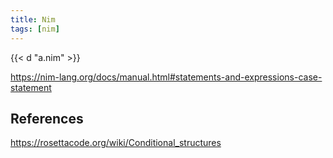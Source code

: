 ```yaml
---
title: Nim
tags: [nim]
---
```


{{< d "a.nim" >}}

<https://nim-lang.org/docs/manual.html#statements-and-expressions-case-statement>

## References

<https://rosettacode.org/wiki/Conditional_structures>
